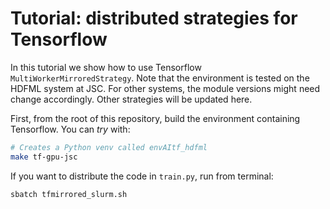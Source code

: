 # Tutorial: distributed strategies for Tensorflow

In this tutorial we show how to use Tensorflow `MultiWorkerMirroredStrategy`. 
Note that the environment is tested on the HDFML system at JSC. 
For other systems, the module versions might need change accordingly. 
Other strategies will be updated here.

First, from the root of this repository, build the environment containing
Tensorflow. You can *try* with:

```bash
# Creates a Python venv called envAItf_hdfml
make tf-gpu-jsc
```

If you want to distribute the code in `train.py`, run from terminal:

```bash
sbatch tfmirrored_slurm.sh
```
